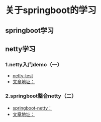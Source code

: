 # 关于springboot的学习
## springboot学习

## netty学习
### 1.netty入门demo（一）
- [netty-test](https://github.com/guodayede/springboot-study/tree/master/netty-test)
- [文章地址：](https://www.guoyuchuan.com/archives/netty-test)
### 2.springboot整合netty（二）
- [springboot-netty：](https://github.com/guodayede/springboot-study/tree/master/springboot-netty)
- [文章地址：](https://www.guoyuchuan.com/archives/springboot-netty2)

